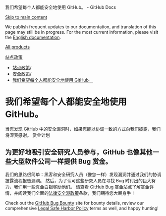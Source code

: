 我们希望每个人都能安全地使用 GitHub。 - GitHub Docs

[Skip to main content](#main-content)

We publish frequent updates to our documentation, and translation of this page may still be in progress. For the most current information, please visit the [English documentation](/en).

[All products](/zh)

[站点政策](/zh/site-policy)

* [站点政策](/zh/site-policy)/
* [安全政策](/zh/site-policy/security-policies)/
* [我们希望每个人都能安全地使用 GitHub。](/zh/site-policy/security-policies/coordinated-disclosure-of-security-vulnerabilities)

我们希望每个人都能安全地使用 GitHub。
==========

当您发现 GitHub 中的安全漏洞时，如果您能以协调一致的方式向我们披露，我们将深表感谢。 赏金计划

[](#bounty-program)为更好地吸引安全研究人员参与，GitHub 也像其他一些大型软件公司一样提供 Bug 赏金。
----------

我们的思路很简单：黑客和安全研究人员（像您一样）发现漏洞并通过我们的协调披露流程报告漏洞。 然后，为了认可这些研究人员在寻找 Bug 时付出的巨大努力，我们用一些真金白银奖励他们。 请查看 [GitHub Bug 赏金](https://bounty.github.com)站点了解赏金详情，并阅读我们全面的[法律安全港政策](/zh/site-policy/security-policies/github-bug-bounty-program-legal-safe-harbor)条款，我们期待您大展身手！

Check out the [](https://bounty.github.com)[GitHub Bug Bounty](https://bounty.github.com) site for bounty details, review our comprehensive [](/zh/site-policy/security-policies/github-bug-bounty-program-legal-safe-harbor)[Legal Safe Harbor Policy](/zh/site-policy/security-policies/github-bug-bounty-program-legal-safe-harbor) terms as well, and happy hunting!
